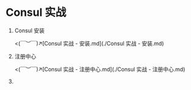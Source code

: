 # Consul 实战

1.   Consul 安装

     <(￣︶￣)↗[Consul 实战 - 安装.md](./Consul 实战 - 安装.md)

2.   注册中心

     <(￣︶￣)↗[Consul 实战 - 注册中心.md](./Consul 实战 - 注册中心.md)

3.   